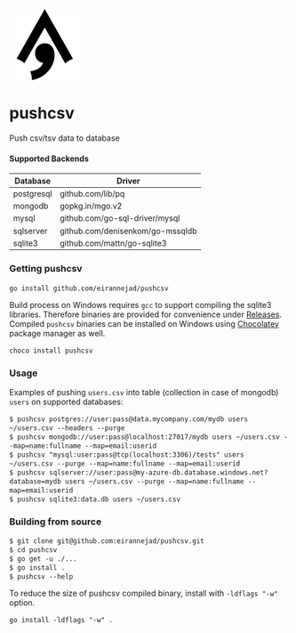 <img src="release/pushcsv.svg" width="128"/>

# pushcsv
Push csv/tsv data to database

#### Supported Backends

|Database   |Driver                                 |
|-----------|---------------------------------------|
|postgresql |github.com/lib/pq                      |
|mongodb    |gopkg.in/mgo.v2                        |
|mysql      |github.com/go-sql-driver/mysql         |
|sqlserver  |github.com/denisenkom/go-mssqldb       |
|sqlite3    |github.com/mattn/go-sqlite3            |

### Getting pushcsv

```shell
go install github.com/eirannejad/pushcsv
```

Build process on Windows requires `gcc` to support compiling the sqlite3 libraries. Therefore binaries are provided for convenience under [Releases](https://github.com/eirannejad/pushcsv/releases). Compiled `pushcsv` binaries can be installed on Windows using [Chocolatey](https://chocolatey.org/) package manager as well.

```shell
choco install pushcsv
```

### Usage

Examples of pushing `users.csv` into table (collection in case of mongodb) `users` on supported databases:

```shell
$ pushcsv postgres://user:pass@data.mycompany.com/mydb users ~/users.csv --headers --purge
$ pushcsv mongodb://user:pass@localhost:27017/mydb users ~/users.csv --map=name:fullname --map=email:userid
$ pushcsv "mysql:user:pass@tcp(localhost:3306)/tests" users ~/users.csv --purge --map=name:fullname --map=email:userid
$ pushcsv sqlserver://user:pass@my-azure-db.database.windows.net?database=mydb users ~/users.csv --purge --map=name:fullname --map=email:userid
$ pushcsv sqlite3:data.db users ~/users.csv
```

### Building from source

```shell
$ git clone git@github.com:eirannejad/pushcsv.git
$ cd pushcsv
$ go get -u ./...
$ go install .
$ pushcsv --help
```

To reduce the size of pushcsv compiled binary, install with `-ldflags "-w"` option.

```shell
go install -ldflags "-w" .
```
